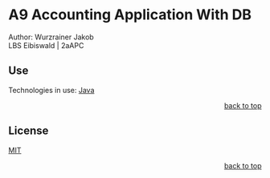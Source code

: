 # A9 Accounting Application With DB

Author: Wurzrainer Jakob <br>
LBS Eibiswald | 2aAPC

## Use

Technologies in use:
<a href="https://www.java.com/en/">Java</a>

<p align="right"><a href="#readme-top">back to top</a></p>

## License

[MIT](https://choosealicense.com/licenses/mit/)

<p align="right"><a href="#readme-top">back to top</a></p>
